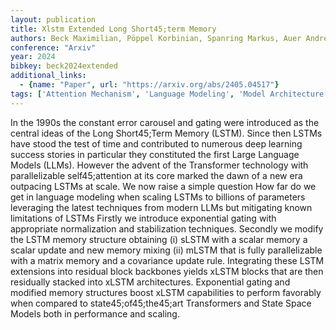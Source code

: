 ```yaml
---
layout: publication
title: Xlstm Extended Long Short45;term Memory
authors: Beck Maximilian, Pöppel Korbinian, Spanring Markus, Auer Andreas, Prudnikova Oleksandra, Kopp Michael, Klambauer Günter, Brandstetter Johannes, Hochreiter Sepp
conference: "Arxiv"
year: 2024
bibkey: beck2024extended
additional_links:
  - {name: "Paper", url: "https://arxiv.org/abs/2405.04517"}
tags: ['Attention Mechanism', 'Language Modeling', 'Model Architecture', 'Pretraining Methods', 'RAG', 'Transformer']
---
```

In the 1990s the constant error carousel and gating were introduced as the central ideas of the Long Short45;Term Memory (LSTM). Since then LSTMs have stood the test of time and contributed to numerous deep learning success stories in particular they constituted the first Large Language Models (LLMs). However the advent of the Transformer technology with parallelizable self45;attention at its core marked the dawn of a new era outpacing LSTMs at scale. We now raise a simple question How far do we get in language modeling when scaling LSTMs to billions of parameters leveraging the latest techniques from modern LLMs but mitigating known limitations of LSTMs Firstly we introduce exponential gating with appropriate normalization and stabilization techniques. Secondly we modify the LSTM memory structure obtaining (i) sLSTM with a scalar memory a scalar update and new memory mixing (ii) mLSTM that is fully parallelizable with a matrix memory and a covariance update rule. Integrating these LSTM extensions into residual block backbones yields xLSTM blocks that are then residually stacked into xLSTM architectures. Exponential gating and modified memory structures boost xLSTM capabilities to perform favorably when compared to state45;of45;the45;art Transformers and State Space Models both in performance and scaling.
